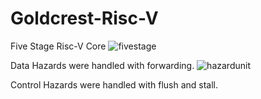 # Goldcrest-Risc-V

Five Stage Risc-V Core 
![fivestage](https://github.com/user-attachments/assets/bf033740-9273-4153-aca3-1f550076088b)

Data Hazards were handled with forwarding.
![hazardunit](https://github.com/user-attachments/assets/57875007-de21-4390-b0ce-73457e3aa6d1)

Control Hazards were handled with flush and stall.

